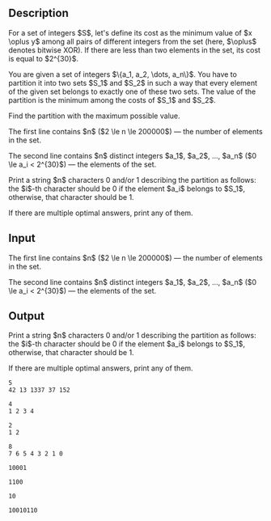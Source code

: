## Description

<div><p>For a set of integers $S$, let's define its cost as the minimum value of $x \oplus y$ among all pairs of <span class="tex-font-style-bf">different</span> integers from the set (here, $\oplus$ denotes bitwise XOR). If there are less than two elements in the set, its cost is equal to $2^{30}$.</p><p>You are given a set of integers $\{a_1, a_2, \dots, a_n\}$. You have to partition it into two sets $S_1$ and $S_2$ in such a way that every element of the given set belongs to exactly one of these two sets. The value of the partition is the <span class="tex-font-style-bf">minimum</span> among the costs of $S_1$ and $S_2$.</p><p>Find the partition with the <span class="tex-font-style-bf">maximum</span> possible value.</p></div><div class="input-specification"><p>The first line contains $n$ ($2 \le n \le 200000$) — the number of elements in the set.</p><p>The second line contains $n$ <span class="tex-font-style-bf">distinct</span> integers $a_1$, $a_2$, ..., $a_n$ ($0 \le a_i &lt; 2^{30}$) — the elements of the set.</p></div><div class="output-specification"><p>Print a string $n$ characters <span class="tex-font-style-tt">0</span> and/or <span class="tex-font-style-tt">1</span> describing the partition as follows: the $i$-th character should be <span class="tex-font-style-tt">0</span> if the element $a_i$ belongs to $S_1$, otherwise, that character should be <span class="tex-font-style-tt">1</span>.</p><p>If there are multiple optimal answers, print any of them.</p></div>

## Input

<p>The first line contains $n$ ($2 \le n \le 200000$) — the number of elements in the set.</p><p>The second line contains $n$ <span class="tex-font-style-bf">distinct</span> integers $a_1$, $a_2$, ..., $a_n$ ($0 \le a_i &lt; 2^{30}$) — the elements of the set.</p>

## Output

<p>Print a string $n$ characters <span class="tex-font-style-tt">0</span> and/or <span class="tex-font-style-tt">1</span> describing the partition as follows: the $i$-th character should be <span class="tex-font-style-tt">0</span> if the element $a_i$ belongs to $S_1$, otherwise, that character should be <span class="tex-font-style-tt">1</span>.</p><p>If there are multiple optimal answers, print any of them.</p>





```input1
5
42 13 1337 37 152

```




```input2
4
1 2 3 4

```




```input3
2
1 2

```




```input4
8
7 6 5 4 3 2 1 0

```




```output1
10001

```




```output2
1100

```




```output3
10

```




```output4
10010110

```


